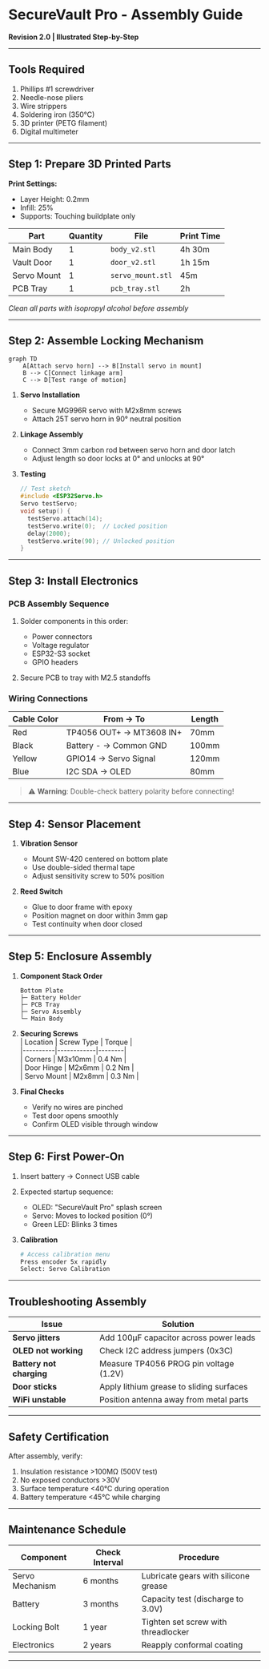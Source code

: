 # SecureVault Pro - Assembly Guide  
**Revision 2.0 | Illustrated Step-by-Step**  

---

## Tools Required  
1. Phillips #1 screwdriver  
2. Needle-nose pliers  
3. Wire strippers  
4. Soldering iron (350°C)  
5. 3D printer (PETG filament)  
6. Digital multimeter  

---

## Step 1: Prepare 3D Printed Parts  
**Print Settings:**  
- Layer Height: 0.2mm  
- Infill: 25%  
- Supports: Touching buildplate only  

| Part | Quantity | File | Print Time |  
|------|----------|------|-----------|  
| Main Body | 1 | `body_v2.stl` | 4h 30m |  
| Vault Door | 1 | `door_v2.stl` | 1h 15m |  
| Servo Mount | 1 | `servo_mount.stl` | 45m |  
| PCB Tray | 1 | `pcb_tray.stl` | 2h |  

 
*Clean all parts with isopropyl alcohol before assembly*

---

## Step 2: Assemble Locking Mechanism  
```mermaid
graph TD
    A[Attach servo horn] --> B[Install servo in mount]
    B --> C[Connect linkage arm]
    C --> D[Test range of motion]
```

1. **Servo Installation**  
   - Secure MG996R servo with M2x8mm screws  
   - Attach 25T servo horn in 90° neutral position  

2. **Linkage Assembly**  
   - Connect 3mm carbon rod between servo horn and door latch  
   - Adjust length so door locks at 0° and unlocks at 90°  

3. **Testing**  
   ```cpp
   // Test sketch
   #include <ESP32Servo.h>
   Servo testServo;
   void setup() {
     testServo.attach(14);
     testServo.write(0);  // Locked position
     delay(2000);
     testServo.write(90); // Unlocked position
   }
   ```

---

## Step 3: Install Electronics  
### PCB Assembly Sequence  
1. Solder components in this order:  
   - Power connectors  
   - Voltage regulator  
   - ESP32-S3 socket  
   - GPIO headers  

2. Secure PCB to tray with M2.5 standoffs  

### Wiring Connections  
| Cable Color | From → To | Length |  
|-------------|-----------|--------|  
| Red | TP4056 OUT+ → MT3608 IN+ | 70mm |  
| Black | Battery - → Common GND | 100mm |  
| Yellow | GPIO14 → Servo Signal | 120mm |  
| Blue | I2C SDA → OLED | 80mm |  

> ⚠️ **Warning**: Double-check battery polarity before connecting!  

---

## Step 4: Sensor Placement  
1. **Vibration Sensor**  
   - Mount SW-420 centered on bottom plate  
   - Use double-sided thermal tape  
   - Adjust sensitivity screw to 50% position  

2. **Reed Switch**  
   - Glue to door frame with epoxy  
   - Position magnet on door within 3mm gap  
   - Test continuity when door closed  

---

## Step 5: Enclosure Assembly  
1. **Component Stack Order**  
   ```plaintext
   Bottom Plate
   ├─ Battery Holder
   ├─ PCB Tray
   ├─ Servo Assembly
   └─ Main Body
   ```

2. **Securing Screws**  
   | Location | Screw Type | Torque |  
   |----------|------------|--------|  
   | Corners | M3x10mm | 0.4 Nm |  
   | Door Hinge | M2x6mm | 0.2 Nm |  
   | Servo Mount | M2x8mm | 0.3 Nm |  

3. **Final Checks**  
   - Verify no wires are pinched  
   - Test door opens smoothly  
   - Confirm OLED visible through window
     
---

## Step 6: First Power-On  
1. Insert battery → Connect USB cable  
2. Expected startup sequence:  
   - OLED: "SecureVault Pro" splash screen  
   - Servo: Moves to locked position (0°)  
   - Green LED: Blinks 3 times  

3. **Calibration**  
   ```bash
   # Access calibration menu
   Press encoder 5x rapidly
   Select: Servo Calibration
   ```

---

## Troubleshooting Assembly  

| Issue | Solution |  
|-------|----------|  
| **Servo jitters** | Add 100µF capacitor across power leads |  
| **OLED not working** | Check I2C address jumpers (0x3C) |  
| **Battery not charging** | Measure TP4056 PROG pin voltage (1.2V) |  
| **Door sticks** | Apply lithium grease to sliding surfaces |  
| **WiFi unstable** | Position antenna away from metal parts |  

---

## Safety Certification  
After assembly, verify:  
1. Insulation resistance >100MΩ (500V test)  
2. No exposed conductors >30V  
3. Surface temperature <40°C during operation  
4. Battery temperature <45°C while charging  

---

## Maintenance Schedule  
| Component | Check Interval | Procedure |  
|-----------|----------------|-----------|  
| Servo Mechanism | 6 months | Lubricate gears with silicone grease |  
| Battery | 3 months | Capacity test (discharge to 3.0V) |  
| Locking Bolt | 1 year | Tighten set screw with threadlocker |  
| Electronics | 2 years | Reapply conformal coating |  

---
